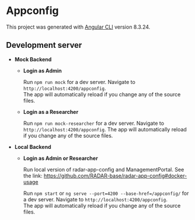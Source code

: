 # Appconfig

This project was generated with [Angular CLI](https://github.com/angular/angular-cli) version 8.3.24.

## Development server

* **Mock Backend**
  * **Login as Admin**
   
    Run `npm run mock` for a dev server. Navigate to `http://localhost:4200/appconfig`.    
    The app will automatically reload if you change any of the source files.
    
  * **Login as a Researcher**
  
    Run `npm run mock-researcher` for a dev server. Navigate to `http://localhost:4200/appconfig`. The app will automatically reload if you change any of the source files.

* **Local Backend**
  * **Login as Admin or Researcher**
  
    Run local version of radar-app-config and ManagementPortal. See the link: 
    https://github.com/RADAR-base/radar-app-config#docker-usage 
   
    Run `npm start` or `ng serve --port=4200 --base-href=/appconfig/` for a dev server. Navigate to `http://localhost:4200/appconfig`.    
    The app will automatically reload if you change any of the source files.
